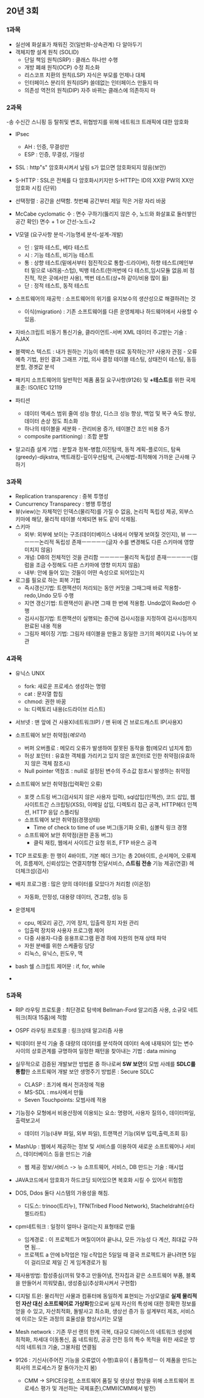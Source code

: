 ## 20년 3회

### 1과목
- 실선에 화살표가 채워진 것(일반화-상속관계) 다 알아두기
- 객체지향 설계 원칙 (SOLID)
  - 단일 책임 원칙(SRP) : 클래스 하나만 수행
  - 개방 폐쇄 원칙(OCP) 수정 최소화
  - 리스코프 치환의 원칙(LSP) 자식은 부모를 언제나 대체
  - 인터페이스 분리의 원칙(ISP) 쓸데없는 인터페이스 만들지 마
  - 의존성 역전의 원칙(DIP) 자주 바뀌는 클래스에 의존하지 마




### 2과목 
-송 수신간 스니핑 등 탈취및 변조, 위협방지를 위해 네트워크 트래픽에 대한 암호화
- IPsec
  - AH : 인증, 무결성만
  - ESP : 인증, 무결성, 기밀성
- SSL : http"s" 암호화시켜서 날림 s가 없으면 암호화되지 않음(보안)
- S-HTTP : SSL은 전체를 다 암호화시키지만 S-HTTP는 ID의 XX랑 PW의 XX만 암호화 시킴 (단위)
- 선택정렬 : 공간을 선택함. 첫번째 공간부터 제일 작은 거랑 자리 바꿈
- McCabe cyclomatic 수 : 면수 구하기(뚫리지 않은 수, 노드와 화살표로 둘러쌓인 공간 확인) 면수 + 1    or  간선-노드+2 
- V모델 (요구사항 분석-기능명세 분석-설계-개발) 
  - 인 : 알파 테스트, 베타 테스트
  - 시 : 기능 테스트, 비기능 테스트
  - 통 : 상향 테스트(밑에서부터 점진적으로 통합-드라이버), 하향 테스트(메인부터 밑으로 내려옴-스텁), 빅뱅 테스트(한꺼번에 다 테스트,임시모듈 없음.비 점진적, 작은 곳에서만 사용), 백번 테스트(상+하 같이/비용 많이 듦)
  - 단 : 정적 테스트, 동적 테스트

- 소프트웨어의 재공학 : 소프트웨어의 위기를 유지보수의 생산성으로 해결하려는 것
  - 이식(migration) : 기존 소프트웨어를 다른 운영체제나 하드웨어에서 사용할 수 있음. 
- 자바스크립트 비동기 통신기술, 클라이언트-서버 XML 데이터 주고받는 기술 : AJAX
- 블랙박스 텍스트 : 내가 원하는 기능이 예측한 대로 동작하는가? 사용자 관점 - 오류 예측 기법, 원인 결과 그래프 기법, 의사 결정 테이블 테스팅, 상태전이 테스팅, 동등 분할, 경곗값 분석
- 패키지 소프트웨어의 일반적인 제품 품질 요구사항(9126) 및 **+테스트**를 위한 국제 표준: ISO/IEC 12119  
- 파티션
  - 데이터 액세스 범위 줄여 성능 향상, 디스크 성능 향상, 백업 및 복구 속도 향상, 데이터 손상 정도 최소화
  - 하나의 테이블을 세분화 - 관리비용 증가, 테이블간 조인 비용 증가
  - composite partitioning) : 조합 분할
- 알고리즘 설계 기법 : 분할과 정복-병합,이진탐색, 동적 계획-플로이드, 탐욕(greedy)-dijkstra, 백트래킹-깊이우선탐색, 근사해법-최적해에 가까운 근사해 구하기



### 3과목
- Replication transparency :  중복 투명성
- Cuncurrency Transparecy : 병행 투명성
- 뷰(view)는 자체적인 인덱스(물리적)를 가질 수 없음, 논리적 독립성 제공, 외부스키마에 해당, 물리적 테이블 삭제되면 뷰도 같이 삭제됨.
- 스키마
  - 외부: 외부에 보이는 구조(데이터베이스 내에서 어떻게 보여질 것인지), 뷰
  ㅡㅡㅡㅡㅡ논리적 독립성 존재ㅡㅡㅡㅡㅡ(글자 수를 변경해도 다른 스키마에 영향 미치지 않음)
  - 개념: DB의 전체적인 것을 관리함
  ㅡㅡㅡㅡㅡ물리적 독립성 존재ㅡㅡㅡㅡㅡ(컬럼을 조금 수정해도 다른 스키마에 영향 미치지 않음)
  - 내부: 안에 들어 있는 것들이 어떤 속성으로 되어있는지
- 로그를 필요로 하는 회복 기법
  - 즉시갱신기법: 트랜잭션이 처리되는 동안 커밋을 그때그때 바로 적용함-redo,Undo 모두 수행
  - 지연 갱신기법: 트랜잭션이 끝나면 그때 한 번에 적용함. Undo없이 Redo만 수행
  - 검사시점기법: 트랜잭션이 실행되는 중간에 검사시점을 지정하여 검사시점까지 완료된 내용 적용
  - 그림자 페이징 기법: 그림자 테이블을 만들고 동일한 크기의 페이지로 나누어 보관


### 4과목
- 유닉스 UNIX
  - fork: 새로운 프로세스 생성하는 명령
  - cat : 문자열 합침
  - chmod: 권한 바꿈
  - ls: 디렉토리 내용(c드라이브 리스트)

- 서브넷 : 맨 앞에 건 사용X(네트워크IP) / 맨 뒤에 건 브로드캐스트 IP(사용X)
- 소프트웨어 보안 취약점(*메모리*)
  - 버퍼 오버플로 : 메모리 오류가 발생하여 잘못된 동작을 함(메모리 넘치게 함)
  - 허상 포인터 : 유효한 객체를 가리키고 있지 않은 포인터로 인한 취약점(유효하지 않은 객체 참조시)
  - Null pointer 역참조 : null로 설정된 변수의 주소값 참조시 발생하는 취약점
- 소프트웨어 보안 취약점(입력확인 오류)
  - 포캣 스트링 버그(검사되지 않은 사용자 입력), sql삽입(인젝션), 코드 삽입, 웹 사이트트간 스크립팅(XSS), 이메일 삽입, 디렉토리 접근 공격, HTTP헤더 인젝션, HTTP 응답 스플리팅
  - 소프트웨어 보안 취약점(경쟁상태)
    - Time of check to time of use 버그(동기화 오류), 심볼릭 링크 경쟁
  - 소프트웨어 보안 취약점(권한 혼동 버그)
    - 클릭 재킹, 웹에서 사이트간 요청 위조, FTP 바운스 공격   
- TCP 프로토콜: 한 행이 4바이트, 기본 헤더 크기는 총 20바이트, 순서제어, 오류제어, 흐름제어, 신뢰성있는 연결지향형 전달서비스, **스트림 전송** 기능 제공(연결) 헤더체크섬(검사)

- 배치 프로그램 : 많은 양의 데이터를 모았다가 처리함 (이온정) 
  - 자동화, 안정성, 대용량 데이터, 견고함, 성능 등

- 운영체제  
  - cpu, 메모리 공간, 기억 장치, 입출력 장치 자원 관리
  - 입출력 장치와 사용자 프로그램 제어
  - 다중 사용자-다중 응용프로그램 환경 하에 자원의 현재 상태 파악
  - 자원 분배를 위한 스케줄링 담당
  - 리눅스, 유닉스, 윈도우, 맥  

- bash 쉘 스크립트 제어문 : if, for, while
- 

### 5과목
- RIP 라우팅 프로토콜 : 최단경로 탐색에 Bellman-Ford 알고리즘 사용, 소규모 네트워크(최대 15홉)에 적함
- OSPF 라우팅 프로토콜 : 링크상태 알고리즘 사용

- 빅데이터 분석 기술 중 대량의 데이터를 분석하여 데이터 속에 내재되어 있는 변수 사이의 상호관계를 규명하여 일정한 패턴을 찾아내는 기법 : data mining
- 실무적으로 검증된 개발보안 방법론 중 하나로써 **SW 보안**의 모범 사례를 **SDLC를 통합**한 소프트웨어 개발 보안 생명주기 방법론 : Secure SDLC
  - CLASP : 초기에 해서 전과정에 적용
  - MS-SDL : ms사에서 만듦
  - Seven Touchpoints: 모범사례 적용

- 기능점수 모형에서 비용산정에 이용되는 요소: 명령어, 사용자 질의수, 데이터파일, 출력보고서
  - 데이터 기능(내부 파일, 외부 파일), 트랜잭션 기능(외부 입력,출력,조회 등)

- MashUp : 웹에서 제공하는 정보 및 서비스를 이용하여 새로운 소프트웨어나 서비스, 데이터베이스 등을 만드는 기술
  - 웹 제공 정보/서비스 -> 뉴 소프트웨어, 서비스, DB 만드는 기술 : 매시업
-  JAVA코드에서 암호화가 하드코딩 되어있으면 복호화 시킬 수 있어서 위험함
- DOS, Ddos 둘다 시스템의 가용성을 해침. 
  - 디도스: trinoo(트리누), TFN(Tribed Flood Network), Stacheldraht(슈타첼드라트)
- cpm네트워크 : 일정이 얼마나 걸리는지 표형태로 만듦 
  - 임계경로 : 이 프로젝트가  며칠이어야 끝나냐, 모든 가능성 다 계산, 최대값 구하면 됨...
  - 프로젝트 a 안에 b작업은 1일 c작업은 5일일 때 결국 프로젝트가 끝나려면 5일이 걸리므로 제일 긴 게 임계경로가 됨 
- 재사용방법: 합성중심(끼워 맞추고 만들어냄, 전자칩과 같은 소프트웨어 부품, 블록을 만들어서 끼워맞춤), 생성중심(추상화시켜서 구현함) 
- 디지털 트윈: 물리적인 사물과 컴퓨터에 동일하게 표현되는 가상모델로 **실제 물리적인 자산 대신 소프트웨어로 가상화**함으로써 실제 자신의 특성에 대한 정확한 정보를 얻을 수 있고, 자산최적화, 돌발사고 최소화, 생상선 증가 등 설계부터 제조, 서비스에 이르는 모든 과정의 효율성을 향상시키는 모델
- Mesh network : 기존 무선 랜의 한계 극복, 대규모 디바이스의 네트워크 생성에 최적화, 차세대 이동통신, 홈 네트워킹, 공공 안전 등의 특수 목적을 위한 새로운 방식의 네트워크 기술, 그물처럼 연결됨
- 9126 : 기신사(주어진 기능을 오류없이 수행)효유이 ( 품질특성ㅡ 이 제품을 만드는 회사의 프로세스가 잘 돌아가는지 봄)
  - CMM -> SPICE(유럽, 소프트웨어 품질 및 생상성 향상을 위해 소프트웨어 프로세스 평가 및 개선하는 국제표준),CMMI(CMM에서 발전)
